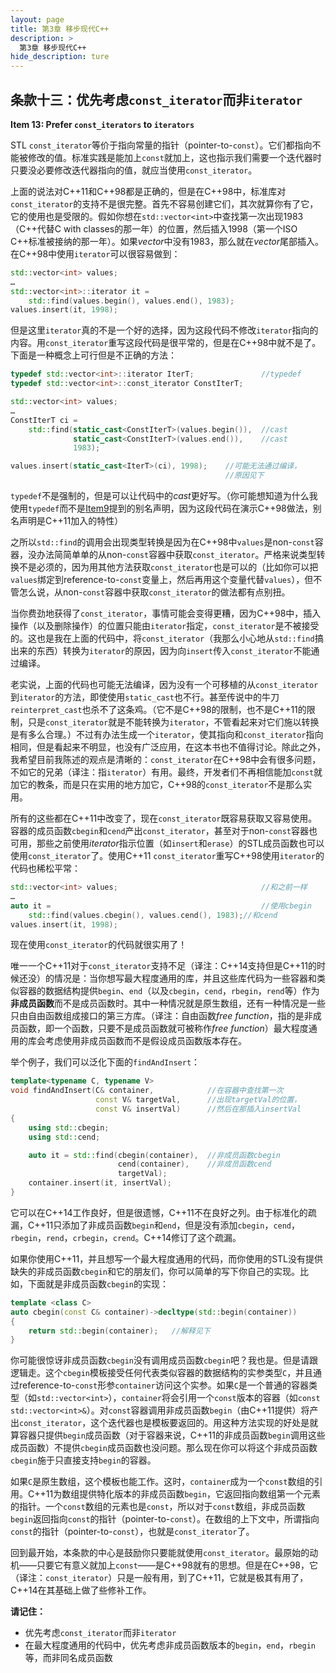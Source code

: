 ```yaml
---
layout: page
title: 第3章 移步现代C++
description: >
  第3章 移步现代C++
hide_description: ture
---
```


## 条款十三：优先考虑`const_iterator`而非`iterator`

**Item 13: Prefer `const_iterators` to `iterators`**

STL `const_iterator`等价于指向常量的指针（pointer-to-`const`）。它们都指向不能被修改的值。标准实践是能加上`const`就加上，这也指示我们需要一个迭代器时只要没必要修改迭代器指向的值，就应当使用`const_iterator`。

上面的说法对C++11和C++98都是正确的，但是在C++98中，标准库对`const_iterator`的支持不是很完整。首先不容易创建它们，其次就算你有了它，它的使用也是受限的。假如你想在`std::vector<int>`中查找第一次出现1983（C++代替C with classes的那一年）的位置，然后插入1998（第一个ISO C++标准被接纳的那一年）。如果*vector*中没有1983，那么就在*vector*尾部插入。在C++98中使用`iterator`可以很容易做到：

```cpp
std::vector<int> values;
…
std::vector<int>::iterator it =
    std::find(values.begin(), values.end(), 1983);
values.insert(it, 1998);
```

但是这里`iterator`真的不是一个好的选择，因为这段代码不修改`iterator`指向的内容。用`const_iterator`重写这段代码是很平常的，但是在C++98中就不是了。下面是一种概念上可行但是不正确的方法：

```cpp
typedef std::vector<int>::iterator IterT;               //typedef
typedef std::vector<int>::const_iterator ConstIterT;

std::vector<int> values;
…
ConstIterT ci =
    std::find(static_cast<ConstIterT>(values.begin()),  //cast
              static_cast<ConstIterT>(values.end()),    //cast
              1983);

values.insert(static_cast<IterT>(ci), 1998);    //可能无法通过编译，
                                                //原因见下
```

`typedef`不是强制的，但是可以让代码中的*cast*更好写。（你可能想知道为什么我使用`typedef`而不是[Item9](https://benbenzi.space/others/EffectiveModernCppChinese/3.MovingToModernCpp/item9/)提到的别名声明，因为这段代码在演示C++98做法，别名声明是C++11加入的特性）

之所以`std::find`的调用会出现类型转换是因为在C++98中`values`是non-`const`容器，没办法简简单单的从non-`const`容器中获取`const_iterator`。严格来说类型转换不是必须的，因为用其他方法获取`const_iterator`也是可以的（比如你可以把`values`绑定到reference-to-`const`变量上，然后再用这个变量代替`values`），但不管怎么说，从non-`const`容器中获取`const_iterator`的做法都有点别扭。

当你费劲地获得了`const_iterator`，事情可能会变得更糟，因为C++98中，插入操作（以及删除操作）的位置只能由`iterator`指定，`const_iterator`是不被接受的。这也是我在上面的代码中，将`const_iterator`（我那么小心地从`std::find`搞出来的东西）转换为`iterator`的原因，因为向`insert`传入`const_iterator`不能通过编译。

老实说，上面的代码也可能无法编译，因为没有一个可移植的从`const_iterator`到`iterator`的方法，即使使用`static_cast`也不行。甚至传说中的牛刀`reinterpret_cast`也杀不了这条鸡。（它不是C++98的限制，也不是C++11的限制，只是`const_iterator`就是不能转换为`iterator`，不管看起来对它们施以转换是有多么合理。）不过有办法生成一个`iterator`，使其指向和`const_iterator`指向相同，但是看起来不明显，也没有广泛应用，在这本书也不值得讨论。除此之外，我希望目前我陈述的观点是清晰的：`const_iterator`在C++98中会有很多问题，不如它的兄弟（译注：指`iterator`）有用。最终，开发者们不再相信能加`const`就加它的教条，而是只在实用的地方加它，C++98的`const_iterator`不是那么实用。

所有的这些都在C++11中改变了，现在`const_iterator`既容易获取又容易使用。容器的成员函数`cbegin`和`cend`产出`const_iterator`，甚至对于non-`const`容器也可用，那些之前使用*iterator*指示位置（如`insert`和`erase`）的STL成员函数也可以使用`const_iterator`了。使用C++11 `const_iterator`重写C++98使用`iterator`的代码也稀松平常：
```cpp
std::vector<int> values;                                //和之前一样
…
auto it =                                               //使用cbegin
	std::find(values.cbegin(), values.cend(), 1983);//和cend
values.insert(it, 1998);
```
现在使用`const_iterator`的代码就很实用了！

唯一一个C++11对于`const_iterator`支持不足（译注：C++14支持但是C++11的时候还没）的情况是：当你想写最大程度通用的库，并且这些库代码为一些容器和类似容器的数据结构提供`begin`、`end`（以及`cbegin`，`cend`，`rbegin`，`rend`等）作为**非成员函数**而不是成员函数时。其中一种情况就是原生数组，还有一种情况是一些只由自由函数组成接口的第三方库。（译注：自由函数*free function*，指的是非成员函数，即一个函数，只要不是成员函数就可被称作*free function*）最大程度通用的库会考虑使用非成员函数而不是假设成员函数版本存在。

举个例子，我们可以泛化下面的`findAndInsert`：

```cpp
template<typename C, typename V>
void findAndInsert(C& container,            //在容器中查找第一次
                   const V& targetVal,      //出现targetVal的位置，
                   const V& insertVal)      //然后在那插入insertVal
{
    using std::cbegin;
    using std::cend;

    auto it = std::find(cbegin(container),  //非成员函数cbegin
                        cend(container),    //非成员函数cend
                        targetVal);
    container.insert(it, insertVal);
}
```

它可以在C++14工作良好，但是很遗憾，C++11不在良好之列。由于标准化的疏漏，C++11只添加了非成员函数`begin`和`end`，但是没有添加`cbegin`，`cend`，`rbegin`，`rend`，`crbegin`，`crend`。C++14修订了这个疏漏。

如果你使用C++11，并且想写一个最大程度通用的代码，而你使用的STL没有提供缺失的非成员函数`cbegin`和它的朋友们，你可以简单的写下你自己的实现。比如，下面就是非成员函数`cbegin`的实现：

```cpp
template <class C>
auto cbegin(const C& container)->decltype(std::begin(container))
{
    return std::begin(container);   //解释见下
}
```

你可能很惊讶非成员函数`cbegin`没有调用成员函数`cbegin`吧？我也是。但是请跟逻辑走。这个`cbegin`模板接受任何代表类似容器的数据结构的实参类型`C`，并且通过reference-to-`const`形参`container`访问这个实参。如果`C`是一个普通的容器类型（如`std::vector<int>`），`container`将会引用一个`const`版本的容器（如`const std::vector<int>&`）。对`const`容器调用非成员函数`begin`（由C++11提供）将产出`const_iterator`，这个迭代器也是模板要返回的。用这种方法实现的好处是就算容器只提供`begin`成员函数（对于容器来说，C++11的非成员函数`begin`调用这些成员函数）不提供`cbegin`成员函数也没问题。那么现在你可以将这个非成员函数`cbegin`施于只直接支持`begin`的容器。

如果`C`是原生数组，这个模板也能工作。这时，`container`成为一个`const`数组的引用。C++11为数组提供特化版本的非成员函数`begin`，它返回指向数组第一个元素的指针。一个`const`数组的元素也是`const`，所以对于`const`数组，非成员函数`begin`返回指向`const`的指针（pointer-to-`const`）。在数组的上下文中，所谓指向`const`的指针（pointer-to-`const`），也就是`const_iterator`了。

回到最开始，本条款的中心是鼓励你只要能就使用`const_iterator`。最原始的动机——只要它有意义就加上`const`——是C++98就有的思想。但是在C++98，它（译注：`const_iterator`）只是一般有用，到了C++11，它就是极其有用了，C++14在其基础上做了些修补工作。

**请记住：**

+ 优先考虑`const_iterator`而非`iterator`
+ 在最大程度通用的代码中，优先考虑非成员函数版本的`begin`，`end`，`rbegin`等，而非同名成员函数
